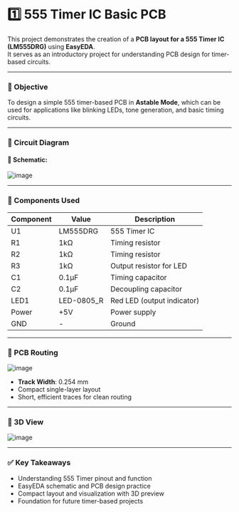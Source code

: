 

# 1️⃣ 555 Timer IC Basic PCB

This project demonstrates the creation of a **PCB layout for a 555 Timer IC (LM555DRG)** using **EasyEDA**.  
It serves as an introductory project for understanding PCB design for timer-based circuits.

---

### 📘 Objective

To design a simple 555 timer-based PCB in **Astable Mode**, which can be used for applications like blinking LEDs, tone generation, and basic timing circuits.

---

### 🧩 Circuit Diagram

#### 🔌 Schematic:
![image](https://github.com/user-attachments/assets/cddb9c5e-df7d-4ed8-859f-50bc264e56c8)


---

### 🧾 Components Used

| Component | Value      | Description                           |
|----------|------------|---------------------------------------|
| U1       | LM555DRG   | 555 Timer IC                          |
| R1       | 1kΩ        | Timing resistor                       |
| R2       | 1kΩ        | Timing resistor                       |
| R3       | 1kΩ        | Output resistor for LED               |
| C1       | 0.1µF      | Timing capacitor                      |
| C2       | 0.1µF      | Decoupling capacitor                  |
| LED1     | LED-0805_R | Red LED (output indicator)            |
| Power    | +5V        | Power supply                          |
| GND      | -          | Ground                                |

---

### 🧭 PCB Routing
![image](https://github.com/user-attachments/assets/af3ed9dc-2405-46e4-96b5-029972d8e5d3)



- **Track Width**: 0.254 mm  
- Compact single-layer layout  
- Short, efficient traces for clean routing

---

### 🧱 3D View
![image](https://github.com/user-attachments/assets/e3620449-6a2a-4e06-84b1-44bd0b8d6a2d)


---

### ✅ Key Takeaways

- Understanding 555 Timer pinout and function  
- EasyEDA schematic and PCB design practice  
- Compact layout and visualization with 3D preview  
- Foundation for future timer-based projects


